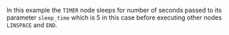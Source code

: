 In this example the `TIMER` node sleeps for number of seconds passed to its parameter `sleep_time` which is 5 in this case before executing other nodes `LINSPACE` and `END`.